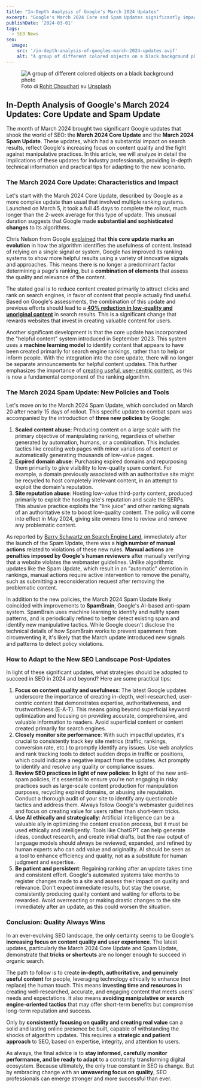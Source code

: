 ```yaml
---
title: "In-Depth Analysis of Google's March 2024 Updates"
excerpt: "Google's March 2024 Core and Spam Updates significantly impacted search results. This in-depth analysis explores their implications for SEO professionals."
publishDate: '2024-03-01'
tags:
  - SEO News
seo:
  image:
    src: '/in-depth-analysis-of-googles-march-2024-updates.avif'
    alt: "A group of different colored objects on a black background photo"
---
```


<figure>
  <img id="cover-img" src="/in-depth-analysis-of-googles-march-2024-updates.avif" alt="A group of different colored objects on a black background photo">
  <figcaption>Foto di <a href="https://unsplash.com/it/@iamrohitchoudhari?utm_content=creditCopyText&amp;utm_medium=referral&amp;utm_source=unsplash">Rohit Choudhari</a> su <a href="https://unsplash.com/it/foto/x-nVoti8RKw?utm_content=creditCopyText&amp;utm_medium=referral&amp;utm_source=unsplash">Unsplash</a></figcaption>
</figure>

## In-Depth Analysis of Google's March 2024 Updates: Core Update and Spam Update

The month of March 2024 brought two significant Google updates that shook the world of SEO: the **March 2024 Core Update** and the **March 2024 Spam Update**. These updates, which had a substantial impact on search results, reflect Google's increasing focus on content quality and the fight against manipulative practices. In this article, we will analyze in detail the implications of these updates for industry professionals, providing in-depth technical information and practical tips for adapting to the new scenario.

### The March 2024 Core Update: Characteristics and Impact

Let's start with the March 2024 Core Update, described by Google as a more complex update than usual that involved multiple ranking systems. Launched on March 5, it took a full 45 days to complete the rollout, much longer than the 2-week average for this type of update. This unusual duration suggests that Google made **substantial and sophisticated changes** to its algorithms.

Chris Nelson from Google [explained](https://developers.google.com/search/blog/2024/03/core-update-spam-policies?hl=en) that **this core update marks an evolution** in how the algorithm identifies the usefulness of content. Instead of relying on a single signal or system, Google has improved its ranking systems to show more helpful results using a variety of innovative signals and approaches. This means there is no longer a predominant factor determining a page's ranking, but a **combination of elements** that assess the quality and relevance of the content.

The stated goal is to reduce content created primarily to attract clicks and rank on search engines, in favor of content that people actually find useful. Based on Google's assessments, the combination of this update and previous efforts should lead to a [**40% reduction in low-quality and unoriginal content**](https://www.searchenginejournal.com/google-march-2024-core-update/510243/) in search results. This is a significant change that rewards websites that invest in creating valuable content for users.

Another significant development is that the core update has incorporated the "helpful content" system introduced in September 2023. This system uses a **machine learning model** to identify content that appears to have been created primarily for search engine rankings, rather than to help or inform people. With the integration into the core update, there will no longer be separate announcements for helpful content updates. This further emphasizes the importance of [creating useful, user-centric content](https://www.serp-secrets.com/blog/adapting-to-googles-helpful-content-era/), as this is now a fundamental component of the ranking algorithm.

### The March 2024 Spam Update: New Policies and Tools

Let's move on to the March 2024 Spam Update, which concluded on March 20 after nearly 15 days of rollout. This specific update to combat spam was accompanied by the introduction of **three new policies** by Google:

1. **Scaled content abuse**: Producing content on a large scale with the primary objective of manipulating ranking, regardless of whether generated by automation, humans, or a combination. This includes tactics like creating web pages with minor variations of content or automatically generating thousands of low-value pages.
2. **Expired domain abuse**: Purchasing expired domains and repurposing them primarily to give visibility to low-quality spam content. For example, a domain previously associated with an authoritative site might be recycled to host completely irrelevant content, in an attempt to exploit the domain's reputation.
3. **Site reputation abuse**: Hosting low-value third-party content, produced primarily to exploit the hosting site's reputation and scale the SERPs. This abusive practice exploits the "link juice" and other ranking signals of an authoritative site to boost low-quality content. The policy will come into effect in May 2024, giving site owners time to review and remove any problematic content.

As reported by [Barry Schwartz on Search Engine Land](https://searchengineland.com/google-issues-search-ranking-penalties-through-manual-actions-438253), immediately after the launch of the Spam Update, there was a **high number of manual actions** related to violations of these new rules. **Manual actions** are **penalties imposed by Google's human reviewers** after manually verifying that a website violates the webmaster guidelines. Unlike algorithmic updates like the Spam Update, which result in an "automatic" demotion in rankings, manual actions require active intervention to remove the penalty, such as submitting a reconsideration request after removing the problematic content.

In addition to the new policies, the March 2024 Spam Update likely coincided with improvements to **SpamBrain**, Google's AI-based anti-spam system. SpamBrain uses machine learning to identify and nullify spam patterns, and is periodically refined to better detect existing spam and identify new manipulative tactics. While Google doesn't disclose the technical details of how SpamBrain works to prevent spammers from circumventing it, it's likely that the March update introduced new signals and patterns to detect policy violations.

### How to Adapt to the New SEO Landscape Post-Updates

In light of these significant updates, what strategies should be adopted to succeed in SEO in 2024 and beyond? Here are some practical tips:

1. **Focus on content quality and usefulness**: The latest Google updates underscore the importance of creating in-depth, well-researched, user-centric content that demonstrates expertise, authoritativeness, and trustworthiness (E-A-T). This means going beyond superficial keyword optimization and focusing on providing accurate, comprehensive, and valuable information to readers. Avoid superficial content or content created primarily for search engines.
2. **Closely monitor site performance**: With such impactful updates, it's crucial to consistently track key site metrics (traffic, rankings, conversion rate, etc.) to promptly identify any issues. Use web analytics and rank tracking tools to detect sudden drops in traffic or positions, which could indicate a negative impact from the updates. Act promptly to identify and resolve any quality or compliance issues.
3. **Review SEO practices in light of new policies**: In light of the new anti-spam policies, it's essential to ensure you're not engaging in risky practices such as large-scale content production for manipulation purposes, recycling expired domains, or abusing site reputation. Conduct a thorough audit of your site to identify any questionable tactics and address them. Always follow Google's webmaster guidelines and focus on creating value for users rather than short-term tricks.
4. **Use AI ethically and strategically**: Artificial intelligence can be a valuable ally in optimizing the content creation process, but it must be used ethically and intelligently. Tools like ChatGPT can help generate ideas, conduct research, and create initial drafts, but the raw output of language models should always be reviewed, expanded, and refined by human experts who can add value and originality. AI should be seen as a tool to enhance efficiency and quality, not as a substitute for human judgment and expertise.
5. **Be patient and persistent**: Regaining ranking after an update takes time and consistent effort. Google's automated systems take months to register changes made to a site and assess their impact on quality and relevance. Don't expect immediate results, but stay the course, consistently producing quality content and waiting for efforts to be rewarded. Avoid overreacting or making drastic changes to the site immediately after an update, as this could worsen the situation.

### Conclusion: Quality Always Wins

In an ever-evolving SEO landscape, the only certainty seems to be Google's **increasing focus on content quality and user experience**. The latest updates, particularly the March 2024 Core Update and Spam Update, demonstrate that **tricks or shortcuts** are no longer enough to succeed in organic search.

The path to follow is to create **in-depth, authoritative, and genuinely useful content** for people, leveraging technology ethically to enhance (not replace) the human touch. This means **investing time and resources** in creating well-researched, accurate, and engaging content that meets users' needs and expectations. It also means **avoiding manipulative or search engine-oriented tactics** that may offer short-term benefits but compromise long-term reputation and success.

Only by **consistently focusing on quality and creating real value** can a solid and lasting online presence be built, capable of withstanding the shocks of algorithm updates. This requires a **strategic and patient approach** to SEO, based on expertise, integrity, and attention to users.

As always, the final advice is to **stay informed, carefully monitor performance, and be ready to adapt** to a constantly transforming digital ecosystem. Because ultimately, the only true constant in SEO is change. But by embracing change with an **unwavering focus on quality**, SEO professionals can emerge stronger and more successful than ever.
